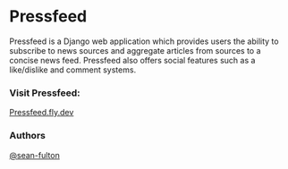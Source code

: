 <base target="_blank">

# Pressfeed

  

Pressfeed is a Django web application which provides users the ability to subscribe to news sources and aggregate articles from sources to a concise news feed.
Pressfeed also offers social features such as a like/dislike and comment systems.

  
  

### Visit Pressfeed:
[Pressfeed.fly.dev](https://pressfeed.fly.dev)

### Authors
[@sean-fulton](https://www.github.com/sean-fulton)
